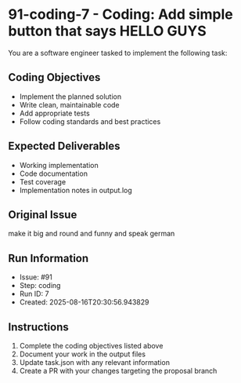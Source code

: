 # 91-coding-7 - Coding: Add simple button that says HELLO GUYS

You are a software engineer tasked to implement the following task:

## Coding Objectives
- Implement the planned solution
- Write clean, maintainable code
- Add appropriate tests
- Follow coding standards and best practices

## Expected Deliverables
- Working implementation
- Code documentation
- Test coverage
- Implementation notes in output.log

## Original Issue

make it big and round and funny and speak german

## Run Information
- Issue: #91
- Step: coding
- Run ID: 7
- Created: 2025-08-16T20:30:56.943829

## Instructions
1. Complete the coding objectives listed above
2. Document your work in the output files
3. Update task.json with any relevant information
4. Create a PR with your changes targeting the proposal branch

